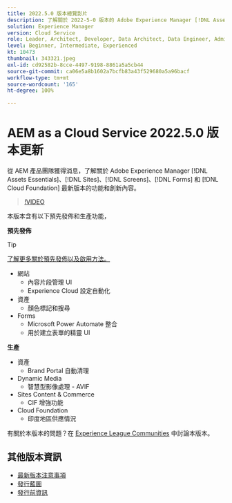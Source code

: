 ```yaml
---
title: 2022.5.0 版本總覽影片
description: 了解關於 2022-5-0 版本的 Adobe Experience Manager [!DNL Assets Essentials], [!DNL Sites], [!DNL Screens], [!DNL Forms] 和 [!DNL Cloud Foundation] 的最新功能和創新內容。
solution: Experience Manager
version: Cloud Service
role: Leader, Architect, Developer, Data Architect, Data Engineer, Admin, User
level: Beginner, Intermediate, Experienced
kt: 10473
thumbnail: 343321.jpeg
exl-id: cd92582b-8cce-4497-9198-8861a5a5cb44
source-git-commit: ca06e5a8b1602a7bcfb83a43f529680a5a96bacf
workflow-type: tm+mt
source-wordcount: '165'
ht-degree: 100%

---
```


# AEM as a Cloud Service 2022.5.0 版本更新

從 AEM 產品團隊獲得消息，了解關於 Adobe Experience Manager [!DNL Assets Essentials]、[!DNL Sites]、[!DNL Screens]、[!DNL Forms] 和 [!DNL Cloud Foundation] 最新版本的功能和創新內容。

>[!VIDEO](https://video.tv.adobe.com/v/343321/?quality=12&learn=on)

本版本含有以下預先發佈和生產功能，

**預先發佈**

>[!TIP]
>
>[了解更多關於預先發佈以及啟用方法。](https://experienceleague.adobe.com/docs/experience-manager-cloud-service/content/release-notes/prerelease.html)

* 網站
   * 內容片段管理 UI
   * Experience Cloud 設定自動化
* 資產
   * 顏色標記和搜尋
* Forms
   * Microsoft Power Automate 整合
   * 用於建立表單的精靈 UI

**生產**

* 資產
   * Brand Portal 自動清理
* Dynamic Media
   * 智慧型影像處理 - AVIF
* Sites Content &amp; Commerce
   * CIF 增強功能
* Cloud Foundation
   * 印度地區供應情況

有關於本版本的問題？在 [Experience League Communities](https://adobe.ly/3NDPR8Y) 中討論本版本。

## 其他版本資訊

* [最新版本注意事項](https://experienceleague.adobe.com/docs/experience-manager-cloud-service/content/release-notes/home.html?lang=zh-Hant)
* [發行藍圖](https://experienceleague.adobe.com/docs/experience-manager-release-information/aem-release-updates/update-releases-roadmap.html?lang=zh-Hant)
* [發行前資訊](https://experienceleague.adobe.com/docs/experience-manager-cloud-service/content/release-notes/prerelease.html?lang=zh-Hant)
